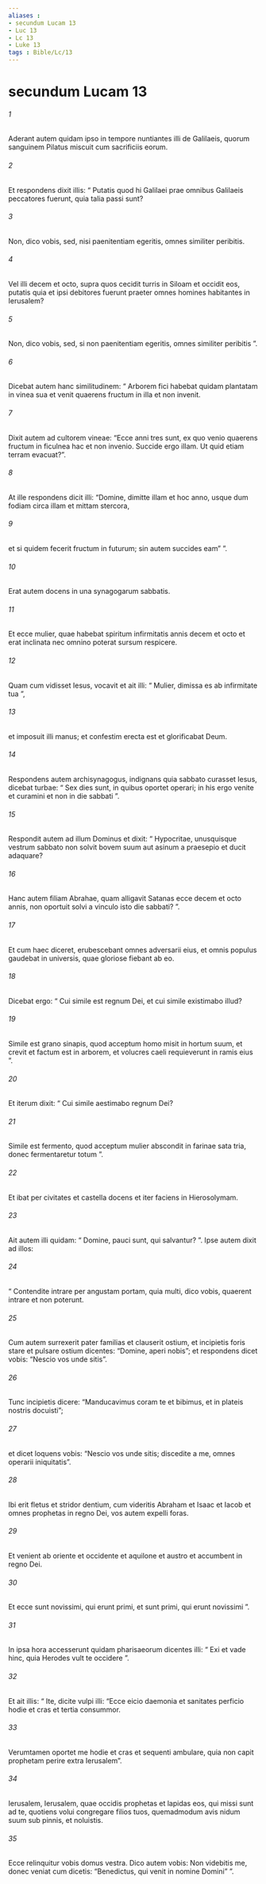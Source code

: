 ```yaml
---
aliases : 
- secundum Lucam 13
- Luc 13
- Lc 13
- Luke 13
tags : Bible/Lc/13
---
```


# secundum Lucam 13

###### 1
Aderant autem quidam ipso in tempore nuntiantes illi de Galilaeis, quorum sanguinem Pilatus miscuit cum sacrificiis eorum. 
###### 2
Et respondens dixit illis: “ Putatis quod hi Galilaei prae omnibus Galilaeis peccatores fuerunt, quia talia passi sunt? 
###### 3
Non, dico vobis, sed, nisi paenitentiam egeritis, omnes similiter peribitis. 
###### 4
Vel illi decem et octo, supra quos cecidit turris in Siloam et occidit eos, putatis quia et ipsi debitores fuerunt praeter omnes homines habitantes in Ierusalem? 
###### 5
Non, dico vobis, sed, si non paenitentiam egeritis, omnes similiter peribitis ”.
###### 6
Dicebat autem hanc similitudinem: “ Arborem fici habebat quidam plantatam in vinea sua et venit quaerens fructum in illa et non invenit. 
###### 7
Dixit autem ad cultorem vineae: “Ecce anni tres sunt, ex quo venio quaerens fructum in ficulnea hac et non invenio. Succide ergo illam. Ut quid etiam terram evacuat?”. 
###### 8
At ille respondens dicit illi: “Domine, dimitte illam et hoc anno, usque dum fodiam circa illam et mittam stercora, 
###### 9
et si quidem fecerit fructum in futurum; sin autem succides eam” ”.
###### 10
Erat autem docens in una synagogarum sabbatis. 
###### 11
Et ecce mulier, quae habebat spiritum infirmitatis annis decem et octo et erat inclinata nec omnino poterat sursum respicere. 
###### 12
Quam cum vidisset Iesus, vocavit et ait illi: “ Mulier, dimissa es ab infirmitate tua ”, 
###### 13
et imposuit illi manus; et confestim erecta est et glorificabat Deum.
###### 14
Respondens autem archisynagogus, indignans quia sabbato curasset Iesus, dicebat turbae: “ Sex dies sunt, in quibus oportet operari; in his ergo venite et curamini et non in die sabbati ”. 
###### 15
Respondit autem ad illum Dominus et dixit: “ Hypocritae, unusquisque vestrum sabbato non solvit bovem suum aut asinum a praesepio et ducit adaquare? 
###### 16
Hanc autem filiam Abrahae, quam alligavit Satanas ecce decem et octo annis, non oportuit solvi a vinculo isto die sabbati? ”. 
###### 17
Et cum haec diceret, erubescebant omnes adversarii eius, et omnis populus gaudebat in universis, quae gloriose fiebant ab eo.
###### 18
Dicebat ergo: “ Cui simile est regnum Dei, et cui simile existimabo illud? 
###### 19
Simile est grano sinapis, quod acceptum homo misit in hortum suum, et crevit et factum est in arborem, et volucres caeli requieverunt in ramis eius ”.
###### 20
Et iterum dixit: “ Cui simile aestimabo regnum Dei? 
###### 21
Simile est fermento, quod acceptum mulier abscondit in farinae sata tria, donec fermentaretur totum ”.
###### 22
Et ibat per civitates et castella docens et iter faciens in Hierosolymam. 
###### 23
Ait autem illi quidam: “ Domine, pauci sunt, qui salvantur? ”. Ipse autem dixit ad illos: 
###### 24
“ Contendite intrare per angustam portam, quia multi, dico vobis, quaerent intrare et non poterunt. 
###### 25
Cum autem surrexerit pater familias et clauserit ostium, et incipietis foris stare et pulsare ostium dicentes: “Domine, aperi nobis”; et respondens dicet vobis: “Nescio vos unde sitis”. 
###### 26
Tunc incipietis dicere: “Manducavimus coram te et bibimus, et in plateis nostris docuisti”; 
###### 27
et dicet loquens vobis: “Nescio vos unde sitis; discedite a me, omnes operarii iniquitatis”. 
###### 28
Ibi erit fletus et stridor dentium, cum videritis Abraham et Isaac et Iacob et omnes prophetas in regno Dei, vos autem expelli foras. 
###### 29
Et venient ab oriente et occidente et aquilone et austro et accumbent in regno Dei. 
###### 30
Et ecce sunt novissimi, qui erunt primi, et sunt primi, qui erunt novissimi ”.
###### 31
In ipsa hora accesserunt quidam pharisaeorum dicentes illi: “ Exi et vade hinc, quia Herodes vult te occidere ”. 
###### 32
Et ait illis: “ Ite, dicite vulpi illi: “Ecce eicio daemonia et sanitates perficio hodie et cras et tertia consummor. 
###### 33
Verumtamen oportet me hodie et cras et sequenti ambulare, quia non capit prophetam perire extra Ierusalem”.
###### 34
Ierusalem, Ierusalem, quae occidis prophetas et lapidas eos, qui missi sunt ad te, quotiens volui congregare filios tuos, quemadmodum avis nidum suum sub pinnis, et noluistis. 
###### 35
Ecce relinquitur vobis domus vestra. Dico autem vobis: Non videbitis me, donec veniat cum dicetis: “Benedictus, qui venit in nomine Domini” ”.
